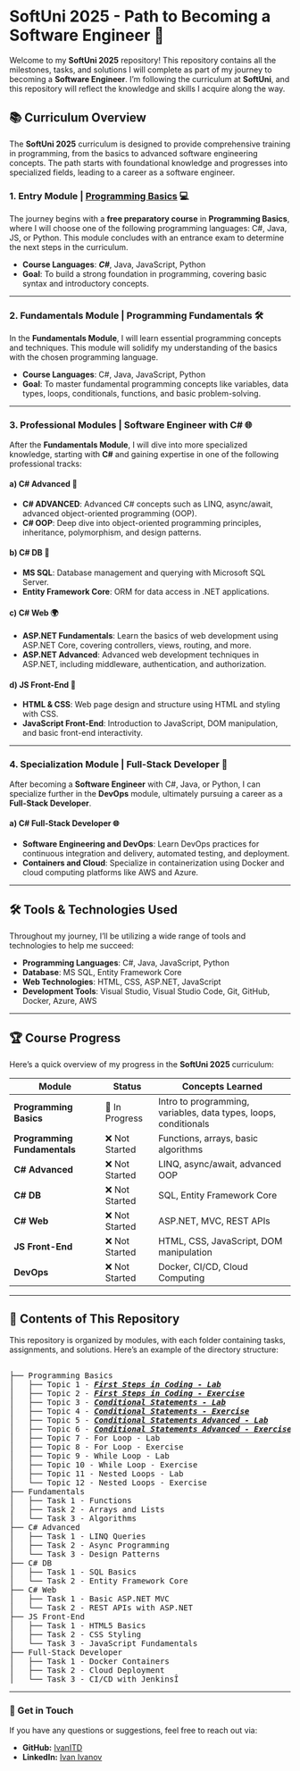 # SoftUni 2025 - Path to Becoming a Software Engineer 🚀

Welcome to my **SoftUni 2025** repository! This repository contains all the milestones, tasks, and solutions I will complete as part of my journey to becoming a **Software Engineer**. I’m following the curriculum at **SoftUni**, and this repository will reflect the knowledge and skills I acquire along the way.

## 📚 Curriculum Overview

The **SoftUni 2025** curriculum is designed to provide comprehensive training in programming, from the basics to advanced software engineering concepts. The path starts with foundational knowledge and progresses into specialized fields, leading to a career as a software engineer.

### 1. Entry Module | <a href="https://softuni.bg/trainings/4880/programming-basics-with-csharp-january-2025" class="button">**Programming Basics**</a> 💻

The journey begins with a **free preparatory course** in **Programming Basics**, where I will choose one of the following programming languages: C#, Java, JS, or Python. This module concludes with an entrance exam to determine the next steps in the curriculum.

- **Course Languages**: <b><i>C#</b></i>, Java, JavaScript, Python
- **Goal**: To build a strong foundation in programming, covering basic syntax and introductory concepts.

---

### 2. Fundamentals Module | **Programming Fundamentals** 🛠️

In the **Fundamentals Module**, I will learn essential programming concepts and techniques. This module will solidify my understanding of the basics with the chosen programming language.

- **Course Languages**: C#, Java, JavaScript, Python
- **Goal**: To master fundamental programming concepts like variables, data types, loops, conditionals, functions, and basic problem-solving.

---

### 3. Professional Modules | **Software Engineer with C#** 🌐

After the **Fundamentals Module**, I will dive into more specialized knowledge, starting with **C#** and gaining expertise in one of the following professional tracks:

#### a) **C# Advanced** 🚀
- **C# ADVANCED**: Advanced C# concepts such as LINQ, async/await, advanced object-oriented programming (OOP).
- **C# OOP**: Deep dive into object-oriented programming principles, inheritance, polymorphism, and design patterns.

#### b) **C# DB** 💾
- **MS SQL**: Database management and querying with Microsoft SQL Server.
- **Entity Framework Core**: ORM for data access in .NET applications.

#### c) **C# Web** 🌍
- **ASP.NET Fundamentals**: Learn the basics of web development using ASP.NET Core, covering controllers, views, routing, and more.
- **ASP.NET Advanced**: Advanced web development techniques in ASP.NET, including middleware, authentication, and authorization.

#### d) **JS Front-End** 📱
- **HTML & CSS**: Web page design and structure using HTML and styling with CSS.
- **JavaScript Front-End**: Introduction to JavaScript, DOM manipulation, and basic front-end interactivity.

---

### 4. Specialization Module | **Full-Stack Developer** 🔧

After becoming a **Software Engineer** with C#, Java, or Python, I can specialize further in the **DevOps** module, ultimately pursuing a career as a **Full-Stack Developer**. 

#### a) **C# Full-Stack Developer** 🌐
- **Software Engineering and DevOps**: Learn DevOps practices for continuous integration and delivery, automated testing, and deployment.
- **Containers and Cloud**: Specialize in containerization using Docker and cloud computing platforms like AWS and Azure.

---

## 🛠️ Tools & Technologies Used

Throughout my journey, I’ll be utilizing a wide range of tools and technologies to help me succeed:

- **Programming Languages**: C#, Java, JavaScript, Python
- **Database**: MS SQL, Entity Framework Core
- **Web Technologies**: HTML, CSS, ASP.NET, JavaScript
- **Development Tools**: Visual Studio, Visual Studio Code, Git, GitHub, Docker, Azure, AWS

---

## 🏆 Course Progress

Here’s a quick overview of my progress in the **SoftUni 2025** curriculum:

| Module                         | Status       | Concepts Learned                               |
| ------------------------------ | ------------ | ---------------------------------------------- |
| **Programming Basics**          | 🚧 In Progress | Intro to programming, variables, data types, loops, conditionals |
| **Programming Fundamentals**    | ❌ Not Started | Functions, arrays, basic algorithms            |
| **C# Advanced**                 | ❌ Not Started | LINQ, async/await, advanced OOP                |
| **C# DB**                       | ❌ Not Started | SQL, Entity Framework Core                     |
| **C# Web**                      | ❌ Not Started | ASP.NET, MVC, REST APIs                        |
| **JS Front-End**                | ❌ Not Started | HTML, CSS, JavaScript, DOM manipulation        |
| **DevOps**                      | ❌ Not Started | Docker, CI/CD, Cloud Computing                 |

---

## 📜 Contents of This Repository

This repository is organized by modules, with each folder containing tasks, assignments, and solutions. Here’s an example of the directory structure:
<pre>	
├── Programming Basics
│   ├── Topic 1 - <a href="https://github.com/IvanITD/SoftUni-2025/tree/main/Programming%20Basics%20with%20C%23/1.%20First%20Steps%20In%20Coding%20-%20Lab" class="button"><b><i>First Steps in Coding - Lab</i></b></a>
│   ├── Topic 2 - <a href="https://github.com/IvanITD/SoftUni-2025/tree/main/Programming%20Basics%20with%20C%23/2.%20First%20Steps%20In%20Coding%20-%20Exercise" class="button"><b><i>First Steps in Coding - Exercise</i></b></a>
│   ├── Topic 3 - <a href="https://github.com/IvanITD/SoftUni-2025/tree/main/Programming%20Basics%20with%20C%23/3.%20Conditional%20Statements%20-%20Lab" class="button"><b><i>Conditional Statements - Lab</i></b></a>
│   ├── Topic 4 - <a href="https://github.com/IvanITD/SoftUni-2025/tree/main/Programming%20Basics%20with%20C%23/4.%20Conditional%20Statements%20-%20Exercise" class="button"><b><i>Conditional Statements - Exercise</i></b></a>
│   ├── Topic 5 - <a href="https://github.com/IvanITD/SoftUni-2025/tree/main/Programming%20Basics%20with%20C%23/5.%20Conditional%20Statements%20Advanced%20-%20Lab" class="button"><b><i>Conditional Statements Advanced - Lab</i></b></a>
│   ├── Topic 6 - <a href="https://github.com/IvanITD/SoftUni-2025/tree/main/Programming%20Basics%20with%20C%23/6.%20Conditional%20Statements%20Advanced%20-%20Exercise" class="button"><b><i>Conditional Statements Advanced - Exercise</i></b></a>
│   ├── Topic 7 - For Loop - Lab
│   ├── Topic 8 - For Loop - Exercise
│   ├── Topic 9 - While Loop - Lab
│   ├── Topic 10 - While Loop - Exercise
│   ├── Topic 11 - Nested Loops - Lab
│   └── Topic 12 - Nested Loops - Exercise
├── Fundamentals
│   ├── Task 1 - Functions
│   ├── Task 2 - Arrays and Lists
│   └── Task 3 - Algorithms
├── C# Advanced
│   ├── Task 1 - LINQ Queries
│   ├── Task 2 - Async Programming
│   └── Task 3 - Design Patterns
├── C# DB
│   ├── Task 1 - SQL Basics
│   └── Task 2 - Entity Framework Core
├── C# Web
│   ├── Task 1 - Basic ASP.NET MVC
│   └── Task 2 - REST APIs with ASP.NET
├── JS Front-End
│   ├── Task 1 - HTML5 Basics
│   ├── Task 2 - CSS Styling
│   └── Task 3 - JavaScript Fundamentals
├── Full-Stack Developer
│   ├── Task 1 - Docker Containers
│   ├── Task 2 - Cloud Deployment
│   └── Task 3 - CI/CD with JenkinsÎ
</pre>
<hr>
<h3>🌟 Get in Touch</h3>
<p>If you have any questions or suggestions, feel free to reach out via:</p>
<ul>
	<li><b>GitHub:</b> <a href="https://github.com/IvanITD" class="button">IvanITD</a></li>
	<li><b>LinkedIn:</b> <a href="https://www.linkedin.com/in/ivanivanovofficial/" class="button">Ivan Ivanov</a></li>
</ul>

